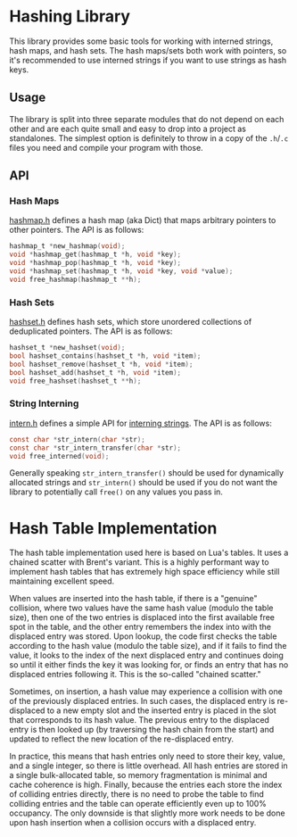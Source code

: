# Hashing Library

This library provides some basic tools for working with interned strings, hash
maps, and hash sets. The hash maps/sets both work with pointers, so it's
recommended to use interned strings if you want to use strings as hash keys.

## Usage

The library is split into three separate modules that do not depend on each
other and are each quite small and easy to drop into a project as standalones.
The simplest option is definitely to throw in a copy of the `.h`/`.c` files you
need and compile your program with those.

## API

### Hash Maps

[hashmap.h](hashmap.h) defines a hash map (aka Dict) that maps arbitrary
pointers to other pointers. The API is as follows:

```c
hashmap_t *new_hashmap(void);
void *hashmap_get(hashmap_t *h, void *key);
void *hashmap_pop(hashmap_t *h, void *key);
void *hashmap_set(hashmap_t *h, void *key, void *value);
void free_hashmap(hashmap_t **h);
```

### Hash Sets

[hashset.h](hashset.h) defines hash sets, which store unordered collections of 
deduplicated pointers. The API is as follows:

```c
hashset_t *new_hashset(void);
bool hashset_contains(hashset_t *h, void *item);
bool hashset_remove(hashset_t *h, void *item);
bool hashset_add(hashset_t *h, void *item);
void free_hashset(hashset_t **h);
```

### String Interning

[intern.h](intern.h) defines a simple API for [interning
strings](https://en.wikipedia.org/wiki/String_interning). The API is as follows:

```c
const char *str_intern(char *str);
const char *str_intern_transfer(char *str);
void free_interned(void);
```

Generally speaking `str_intern_transfer()` should be used for dynamically
allocated strings and `str_intern()` should be used if you do not want the
library to potentially call `free()` on any values you pass in.

# Hash Table Implementation

The hash table implementation used here is based on Lua's tables. It uses a
chained scatter with Brent's variant. This is a highly performant way to
implement hash tables that has extremely high space efficiency while still
maintaining excellent speed.

When values are inserted into the hash table, if there is a "genuine"
collision, where two values have the same hash value (modulo the table size),
then one of the two entries is displaced into the first available free spot in
the table, and the other entry remembers the index into with the displaced
entry was stored. Upon lookup, the code first checks the table according to the
hash value (modulo the table size), and if it fails to find the value, it looks
to the index of the next displaced entry and continues doing so until it either
finds the key it was looking for, or finds an entry that has no displaced
entries following it. This is the so-called "chained scatter."

Sometimes, on insertion, a hash value may experience a collision with one of
the previously displaced entries. In such cases, the displaced entry is
re-displaced to a new empty slot and the inserted entry is placed in the slot
that corresponds to its hash value. The previous entry to the displaced entry
is then looked up (by traversing the hash chain from the start) and updated to
reflect the new location of the re-displaced entry.

In practice, this means that hash entries only need to store their key, value,
and a single integer, so there is little overhead. All hash entries are stored
in a single bulk-allocated table, so memory fragmentation is minimal and cache
coherence is high. Finally, because the entries each store the index of
colliding entries directly, there is no need to probe the table to find
colliding entries and the table can operate efficiently even up to 100%
occupancy. The only downside is that slightly more work needs to be done upon
hash insertion when a collision occurs with a displaced entry.

